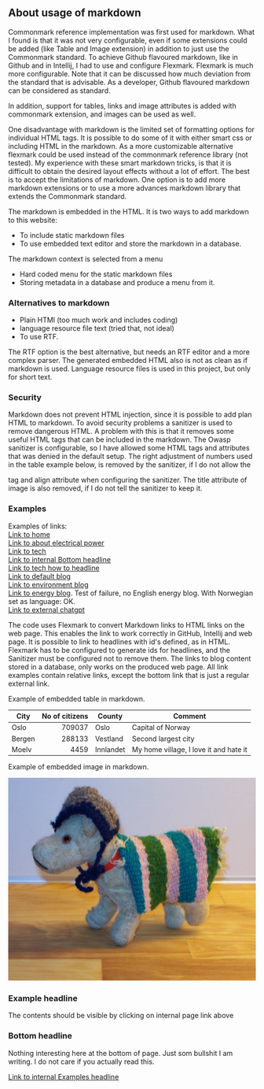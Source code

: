 ## About usage of markdown

Commonmark reference implementation was first used for markdown. What I 
found is that it was not very configurable, even if some extensions could be 
added (like Table and Image extension) in addition to just use the Commonmark 
standard.
To achieve Github flavoured markdown, like in Github and in Intellij, I had to 
use and configure Flexmark. Flexmark is much more configurable. Note that it 
can be discussed how much deviation from the standard that is advisable. As 
a developer, Github flavoured markdown can be considered as standard.

In addition, support for tables, links and image
attributes is added with commonmark extension, and images can be used as well.

One disadvantage with markdown is the limited set of formatting options for
individual HTML tags. It is possible to do some of it
with either smart css or including HTML in the markdown.
As a more customizable alternative flexmark could be used instead
of the commonmark reference library (not tested).
My experience with these smart markdown tricks, is that it is difficult to
obtain the desired layout effects without a lot of effort. The best is to accept the
limitations of markdown. One option is to add more markdown extensions or to use a
more advances markdown library that extends the Commonmark standard.

The markdown is embedded in the HTML. It is two ways to add markdown to this website:

- To include static markdown files
- To use embedded text editor and store the markdown in a database.

The markdown context is selected from a menu

- Hard coded menu for the static markdown files
- Storing metadata in a database and produce a menu from it.

### Alternatives to markdown

- Plain HTMl (too much work and includes coding)
- language resource file text (tried that, not ideal)
- To use RTF.

The RTF option is the best alternative, but needs an RTF editor and a more complex parser.
The generated embedded HTML also is not as clean as if markdown is used.
Language resource files is used in this project, but only for short text.

### Security

Markdown does not prevent HTML injection, since it is possible to add plan HTML
to markdown. To avoid security problems  a sanitizer is used to remove dangerous HTML. 
A problem with this is that it removes some useful HTML tags that can be included in the markdown. 
The Owasp sanitizer is configurable, so I have allowed some HTML tags
and attributes that was denied in the default setup. 
The right adjustment of numbers used in the table example below,
is removed by the sanitizer, if I do not allow the <p> tag and align attribute when
configuring the sanitizer.
The title attribute of image is also removed, if I do not tell the sanitizer to keep it.

### Examples

Examples of links:  
[Link to home](../home_en.md)  
[Link to about electrical power](../elpower_en.md)  
[Link to tech](tech_en)  
[Link to internal Bottom headline](#bottom-headline)  
[Link to tech how to headline](tech_en#how-to-make-a-text-based-website-without-coding-html)  
[Link to default blog](../blogs)  
[Link to environment blog](../blogs/env)  
[Link to energy blog](../blogs/energy). Test of failure, no English energy blog.  With Norwegian set as language: OK.  
[Link to external chatgpt](https://openai.com/blog/chatgpt)

The code uses Flexmark to convert Markdown links to HTML links on the web page.
This enables the link to work correctly in GitHub, Intellij and web page.
It is possible to link to headlines with id's defined, as in HTML.
Flexmark has to be configured to generate ids for headlines,
and the Sanitizer must be configured not to remove them.
The links to blog content stored in a database, only works on the produced web page.
All link examples contain relative links, except the bottom link that is just a regular external link.

Example of embedded table in markdown.

| City   |              No of citizens | County    | Comment                                |
|--------|---------------------------:|-----------|----------------------------------------|
| Oslo   |                      709037 | Oslo      | Capital of Norway                      | 
| Bergen |                      288133 | Vestland  | Second largest city                    | 
| Moelv  |                        4459 | Innlandet | My home village, I love it and hate it |

Example of embedded image in markdown.

![PerSeter](../../images/pas.jpg "Per Seter")

### Example headline 

The contents should be visible by clicking on internal page link above

### Bottom headline

Nothing interesting here at the bottom of page. Just som bullshit I am writing.
I do not care if you actually read this.

[Link to internal Examples headline](#examples)  


